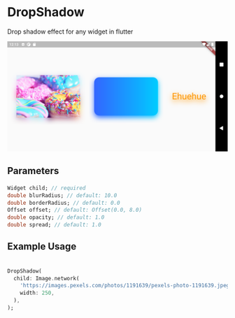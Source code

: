 # DropShadow

Drop shadow effect for any widget in flutter

![screenshot](screenshot.png "Screenshot")


## <b>Parameters</b>
   ```dart
   Widget child; // required
   double blurRadius; // default: 10.0
   double borderRadius; // default: 0.0
   Offset offset; // default: Offset(0.0, 8.0)
   double opacity; // default: 1.0
   double spread; // default: 1.0
   ```
## <b>Example Usage</b>
```dart

DropShadow(
  child: Image.network(
    'https://images.pexels.com/photos/1191639/pexels-photo-1191639.jpeg',
    width: 250,
  ),
);

```